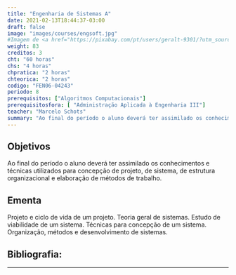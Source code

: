```yaml
---
title: "Engenharia de Sistemas A"
date: 2021-02-13T18:44:37-03:00
draft: false
image: "images/courses/engsoft.jpg"
#Imagem de <a href="https://pixabay.com/pt/users/geralt-9301/?utm_source=link-attribution&amp;utm_medium=referral&amp;utm_campaign=image&amp;utm_content=1521128">Gerd Altmann</a> por <a href="https://pixabay.com/pt/?utm_source=link-attribution&amp;utm_medium=referral&amp;utm_campaign=image&amp;utm_content=1521128">Pixabay</a>
weight: 83
creditos: 3
cht: "60 horas"
chs: "4 horas"
chpratica: "2 horas"
chteorica: "2 horas"
codigo: "FEN06-04243"
periodo: 8
prerequisitos: ["Algoritmos Computacionais"]
prerequisitosfora: [ "Administração Aplicada à Engenharia III"]
teacher: "Marcelo Schots"
summary: "Ao final do período o aluno deverá ter assimilado os conhecimentos e técnicas utilizados para concepção de projeto, de sistema, de estrutura organizacional e elaboração de métodos de trabalho."
---
```

## Objetivos
Ao final do período o aluno deverá ter assimilado os conhecimentos e técnicas utilizados para concepção de projeto, de sistema, de estrutura organizacional e elaboração de métodos de trabalho.

## Ementa
Projeto e ciclo de vida de um projeto. Teoria geral de sistemas. Estudo de viabilidade de um sistema. Técnicas para concepção de um sistema. Organização, métodos e desenvolvimento de sistemas.

## Bibliografia:

---
